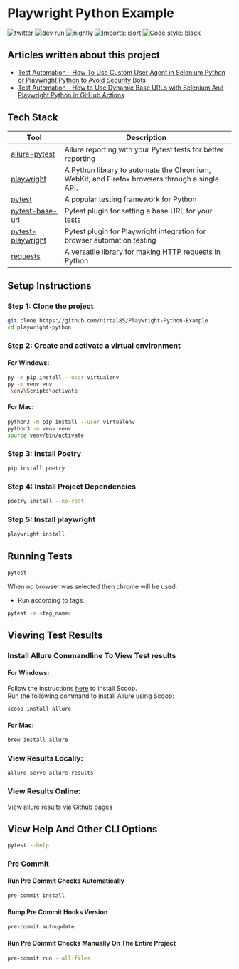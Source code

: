 # Playwright Python Example

![twitter](https://img.shields.io/twitter/follow/NirTal2)
![dev run](https://github.com/nirtal85/Playwright-Python-Example/actions/workflows/devRun.yml/badge.svg)
![nightly](https://github.com/nirtal85/Playwright-Python-Example/actions/workflows/nightly.yml/badge.svg)
[![Imports: isort](https://img.shields.io/badge/%20imports-isort-%231674b1?style=flat&labelColor=ef8336)](https://pycqa.github.io/isort/)
[![Code style: black](https://img.shields.io/badge/code%20style-black-000000.svg)](https://github.com/psf/black)

## Articles written about this project

* [Test Automation - How To Use Custom User Agent in Selenium Python or Playwright Python to Avoid Security Bots](https://www.linkedin.com/pulse/test-automation-how-use-custom-user-agent-selenium-python-nir-tal-lyqbf/)
* [Test Automation - How to Use Dynamic Base URLs with Selenium And Playwright Python in GitHub Actions](https://www.linkedin.com/pulse/test-automation-how-use-dynamic-base-urls-selenium-playwright-tal-klq5f/)

## Tech Stack

| Tool                                                             | Description                                                                                   |
|------------------------------------------------------------------|-----------------------------------------------------------------------------------------------|
| [allure-pytest](https://pypi.org/project/allure-pytest/)         | Allure reporting with your Pytest tests for better reporting                                  |
| [playwright](https://pypi.org/project/playwright/)               | A Python library to automate the Chromium, WebKit, and Firefox browsers through a single API. |
| [pytest](https://pypi.org/project/pytest/)                       | A popular testing framework for Python                                                        |
| [pytest-base-url](https://pypi.org/project/pytest-base-url/)     | Pytest plugin for setting a base URL for your tests                                           |
| [pytest-playwright](https://pypi.org/project/pytest-playwright/) | Pytest plugin for Playwright integration for browser automation testing                       |
| [requests](https://pypi.org/project/requests/)                   | A versatile library for making HTTP requests in Python                                        |

## Setup Instructions

### Step 1: Clone the project

```bash
git clone https://github.com/nirtal85/Playwright-Python-Example
cd playwright-python
```

### Step 2: Create and activate a virtual environment

#### For Windows:
```bash
py -m pip install --user virtualenv
py -m venv env
.\env\Scripts\activate
```

#### For Mac:
```bash
python3 -m pip install --user virtualenv
python3 -m venv venv
source venv/bin/activate
```

### Step 3: Install Poetry

```bash
pip install poetry
```

### Step 4: Install Project Dependencies

```bash
poetry install --no-root
```

### Step 5: Install playwright

```bash
playwright install
```

## Running Tests

```bash
pytest
```

When no browser was selected then chrome will be used.

* Run according to tags:

```bash
pytest -m <tag_name>
```

## Viewing Test Results

### Install Allure Commandline To View Test results

#### For Windows:

Follow the instructions [here](https://scoop.sh/) to install Scoop.<br>
Run the following command to install Allure using Scoop:

```bash
scoop install allure
```

#### For Mac:

```bash
brew install allure
```

### View Results Locally:

```bash
allure serve allure-results
```

### View Results Online:

[View allure results via Github pages](https://nirtal85.github.io/Playwright-Python-Example/)

## View Help And Other CLI Options

```bash
pytest --help
```

### Pre Commit

#### Run Pre Commit Checks Automatically

```bash
pre-commit install
```

#### Bump Pre Commit Hooks Version

```bash
pre-commit autoupdate
```

#### Run Pre Commit Checks Manually On The Entire Project

```bash
pre-commit run --all-files
```
